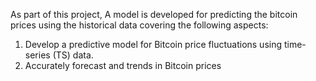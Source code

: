As part of this project, A model is developed for predicting the bitcoin prices using the historical data covering the following aspects:
1.	Develop a predictive model for Bitcoin price fluctuations using time-series (TS) data.
2.	Accurately forecast and trends in Bitcoin prices
